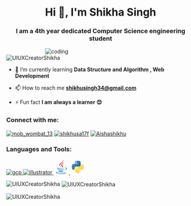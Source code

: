 
<h1 align="center">Hi 👋, I'm Shikha Singh</h1>
<h3 align="center">I am a 4th year dedicated Computer Science engineering student</h3>

<img align="right" alt="coding" width="400" src="https://miro.medium.com/max/1360/0*7Q3yvSIv_t0ioJ-Z.gif">
<p align="left"> <img src="https://komarev.com/ghpvc/?username=UIUXCreatorShikha&label=Profile%20views&color=0e75b6&style=flat" alt="UIUXCreatorShikha" /> </p>

- 🌱 I’m currently learning **Data Structure and Algorithm , Web Development**

- 📫 How to reach me **shikhusingh34@gmail.com**

- ⚡ Fun fact **I am always a learner  😊**

<h3 align="left">Connect with me:</h3>
<p align="left">
<!-- <a href="https://instagram.com/krishna_singh_kshatriya" target="blank"><img align="center" src="https://raw.githubusercontent.com/rahuldkjain/github-profile-readme-generator/master/src/images/icons/Social/instagram.svg" alt="krishna_singh_kshatriya" height="30" width="40" /></a> -->
<a href="https://www.codechef.com/users/mob_wombat_13" target="blank"><img align="center" src="https://cdn.jsdelivr.net/npm/simple-icons@3.1.0/icons/codechef.svg" alt="mob_wombat_13" height="30" width="40" /></a>
<a href="https://www.geeksforgeeks.org/user/shikhusa17f/" target="blank"><img align="center" src="https://raw.githubusercontent.com/rahuldkjain/github-profile-readme-generator/master/src/images/icons/Social/hackerrank.svg" alt="shikhusa17f" height="30" width="40" /></a>
<a href="https://leetcode.com/u/Aishashikhu/" target="blank"><img align="center" src="https://raw.githubusercontent.com/rahuldkjain/github-profile-readme-generator/master/src/images/icons/Social/leet-code.svg" alt="Aishashikhu" height="30" width="40" /></a>
<!-- <a href="https://auth.geeksforgeeks.org/user/singhkrishs6ty" target="blank"><img align="center" src="https://raw.githubusercontent.com/rahuldkjain/github-profile-readme-generator/master/src/images/icons/Social/geeks-for-geeks.svg" alt="singhkrishs6ty" height="30" width="40" /></a>
</p> -->

<h3 align="left">Languages and Tools:</h3>
<p align="left"> <a href="https://cloud.google.com" target="_blank" rel="noreferrer"> <img src="https://www.vectorlogo.zone/logos/google_cloud/google_cloud-icon.svg" alt="gcp" width="40" height="40"/> </a> <a href="https://www.adobe.com/in/products/illustrator.html" target="_blank" rel="noreferrer"> <img src="https://www.vectorlogo.zone/logos/adobe_illustrator/adobe_illustrator-icon.svg" alt="illustrator" width="40" height="40"/> </a> <a href="https://www.java.com" target="_blank" rel="noreferrer"> <img src="https://raw.githubusercontent.com/devicons/devicon/master/icons/java/java-original.svg" alt="java" width="40" height="40"/> </a> <a href="https://www.python.org" target="_blank" rel="noreferrer"> <img src="https://raw.githubusercontent.com/devicons/devicon/master/icons/python/python-original.svg" alt="python" width="40" height="40"/> </a> </p>

<p><img align="left" src="https://github-readme-stats.vercel.app/api/top-langs?username=UIUXCreatorShikha&show_icons=true&locale=en&layout=compact" alt="UIUXCreatorShikha" /></p>

<p>&nbsp;<img align="center" src="https://github-readme-stats.vercel.app/api?username=UIUXCreatorShikha&show_icons=true&locale=en" alt="UIUXCreatorShikha" /></p>

<p><img align="center" src="https://github-readme-streak-stats.herokuapp.com/?user=UIUXCreatorShikha&" alt="UIUXCreatorShikha" /></p>
